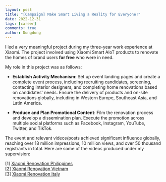 ```yaml
---
layout: post
title: "[Campaign] Make Smart Living a Reality for Everyone!"
date: 2022-12-31
tags: [career]
comments: true
author: Dongdong
---
```


I led a very meaningful project during my three-year work experience at Xiaomi. The project involved using Xiaomi Smart AIoT products to renovate the homes of brand users **for free** who were in need.

My role in this project was as follows:

- **Establish Activity Mechanism**: Set up event landing pages and create a complete event process, including recruiting candidates, screening, contacting interior designers, and completing home renovations based on candidates' needs. Ensure the delivery of products and on-site renovations globally, including in Western Europe, Southeast Asia, and Latin America.

- **Produce and Plan Promotional Content**: Film the renovation process and develop a dissemination plan. Execute the promotion across multiple social platforms such as Facebook, Instagram, YouTube, Twitter, and TikTok.

The event and relevant videos/posts achieved significant influence globally, reaching over 18 million impressions, 10 million views, and over 50 thousand registrants in total. Here are some of the videos produced under my supervision:

[1] [Xiaomi Renovation Philippines](https://youtu.be/m4ZX84QHNBc?si=PiXZN8LaeCEgR0lQ)<br>
[2] [Xiaomi Renovation Vietnam](https://youtu.be/p3I_preGCsA?si=Mnm5Q9tBMB1IZDve)<br>
[3] [Xiaomi Renovation Italy](https://youtu.be/3CNRGhWH11g?si=wn0LWNFJRuP7hpNG)<br>
